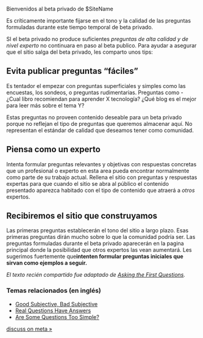 Bienvenidos al beta privado de $SiteName

Es críticamente importante fijarse en el tono y la calidad de las preguntas formuladas durante este tiempo temporal de beta privado. 

SI el beta privado no produce suficientes *preguntas de alta calidad y de nivel experto* no continuara en paso al beta publico. Para ayudar a asegurar que el sitio salga del beta privado, les comparto unos tips:

## Evita publicar preguntas “fáciles”

Es tentador el empezar con preguntas superficiales y simples como las encuestas, los sondeos, o preguntas rudimentarias.  Preguntas como - ¿Cual libro recomiendan para aprender X tecnología? ¿Qué blog es el mejor para leer más sobre el tema Y? 

Estas preguntas no proveen contenido deseable para un beta privado porque no reflejan el tipo de preguntas que queremos almacenar aquí. No representan el estándar de calidad que deseamos tener como comunidad.

## Piensa como un experto

Intenta formular preguntas relevantes y objetivas con respuestas concretas que un profesional o experto en esta area pueda encontrar normalmente como parte de su trabajo actual. Rellena el sitio con preguntas y respuestas expertas para que cuando el sitio se abra al público el contenido presentado aparezca habitado con el tipo de contenido que atraerá a _otros_ expertos.

## Recibiremos el sitio que construyamos

Las primeras preguntas establecerán el tono del sitio a largo plazo. Esas primeras preguntas dirán mucho sobre lo que la comunidad podría ser. Las preguntas formuladas durante el beta privado aparecerán en la pagina principal donde la posibilidad que otros expertos las vean aumentará. Les sugerimos fuertemente que**intenten formular preguntas iniciales que sirvan como ejemplos a seguir.**

*El texto recién compartido fue adaptado de [Asking the First Questions](http://blog.stackoverflow.com/2010/07/area-51-asking-the-first-questions/).*


### Temas relacionados (en inglés)

- [Good Subjective, Bad Subjective](http://blog.stackoverflow.com/2010/09/good-subjective-bad-subjective/) 
- [Real Questions Have Answers](http://blog.stackoverflow.com/2011/01/real-questions-have-answers/) 
- [Are Some Questions Too Simple?](http://blog.stackoverflow.com/2011/02/are-some-questions-too-simple/)

[discuss on meta »]($MetaUrl)
